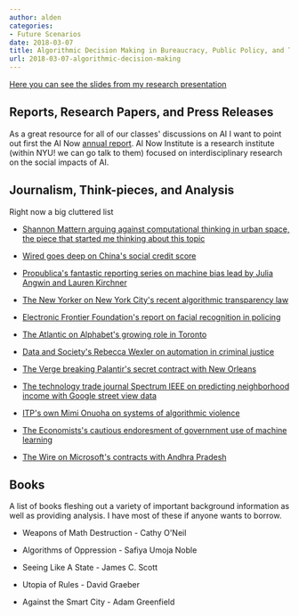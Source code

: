 ```yaml
---
author: alden
categories:
- Future Scenarios
date: 2018-03-07
title: Algorithmic Decision Making in Bureaucracy, Public Policy, and The City
url: 2018-03-07-algorithmic-decision-making
---
```

[Here you can see the slides from my research presentation](https://www.dropbox.com/s/dcytcjdahfzpg76/Presentation1.pptx?dl=0)

## Reports, Research Papers, and Press Releases
As a great resource for all of our classes' discussions on AI I want to point out first the AI Now [annual report](https://ainowinstitute.org/AI_Now_2017_Report.pdf). AI Now Institute is a research institute (within NYU! we can go talk to them) focused on interdisciplinary research on the social impacts of AI.

## Journalism, Think-pieces, and Analysis
Right now a big cluttered list

* [Shannon Mattern arguing against computational thinking in urban space, the piece that started me thinking about this topic](https://placesjournal.org/article/a-city-is-not-a-computer/)

* [Wired goes deep on China's social credit score](https://www.wired.com/story/age-of-social-credit/)

* [Propublica's fantastic reporting series on machine bias lead by Julia Angwin and Lauren Kirchner](https://www.propublica.org/series/machine-bias)

* [The New Yorker on New York City's recent algorithmic transparency law](https://www.newyorker.com/tech/elements/new-york-citys-bold-flawed-attempt-to-make-algorithms-accountable)

* [Electronic Frontier Foundation's report on facial recognition in policing](https://www.eff.org/wp/law-enforcement-use-face-recognition)

* [The Atlantic on Alphabet's growing role in Toronto](https://www.theatlantic.com/technology/archive/2018/02/googles-guinea-pig-city/552932/)

* [Data and Society's Rebecca Wexler on automation in criminal justice](https://www.nytimes.com/2017/06/13/opinion/how-computers-are-harming-criminal-justice.html)

* [The Verge breaking Palantir's secret contract with New Orleans](https://www.theverge.com/2018/2/27/17054740/palantir-predictive-policing-tool-new-orleans-nopd)

* [The technology trade journal Spectrum IEEE on predicting neighborhood income with Google street view data](https://spectrum.ieee.org/cars-that-think/transportation/human-factors/deep-learning-and-google-street-view-can-predict-neighborhood-politics-from-parked-cars)

* [ITP's own Mimi Onuoha on systems of algorithmic violence](https://github.com/MimiOnuoha/On-Algorithmic-Violence)

* [The Economists's cautious endoresment of government use of machine learning](https://www.economist.com/news/finance-and-economics/21705329-governments-have-much-gain-applying-algorithms-public-policy)

* [The Wire on Microsoft's contracts with Andhra Pradesh](https://thewire.in/35086/aadhaar-in-andhra-chandrababu-naidu-microsoft-have-a-plan-for-curbing-school-dropouts/)


## Books
A list of books fleshing out a variety of important background information as well as providing analysis. I have most of these if anyone wants to borrow.

* Weapons of Math Destruction - Cathy O'Neil

* Algorithms of Oppression - Safiya Umoja Noble

* Seeing Like A State - James C. Scott

* Utopia of Rules - David Graeber

* Against the Smart City - Adam Greenfield
